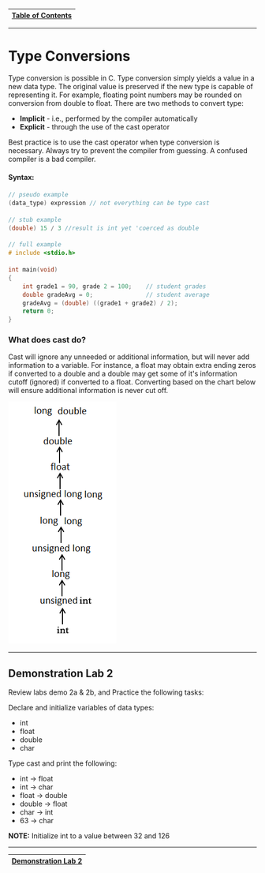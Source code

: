|[Table of Contents](/00-Table-of-Contents.md)|
|---|

---

# Type Conversions

Type conversion is possible in C. Type conversion simply yields a value in a new data type. The original value is preserved if the new type is capable of representing it. For example, floating point numbers may be rounded on conversion from double to float. There are two methods to convert type:

* **Implicit** - i.e., performed by the compiler automatically
* **Explicit** - through the use of the cast operator

Best practice is to use the cast operator when type conversion is necessary. Always try to prevent the compiler from guessing. A confused compiler is a bad compiler.

#### Syntax:

```c
// pseudo example
(data_type) expression // not everything can be type cast

// stub example
(double) 15 / 3 //result is int yet 'coerced as double

// full example
# include <stdio.h>

int main(void)
{
    int grade1 = 90, grade 2 = 100;    // student grades
    double gradeAvg = 0;               // student average
    gradeAvg = (double) ((grade1 + grade2) / 2);
    return 0;
}
```

### What does cast do?

Cast will ignore any unneeded or additional information, but will never add information to a variable. For instance, a float may obtain extra ending zeros if converted to a double and a double may get some of it's information cutoff \(ignored\) if converted to a float. Converting based on the chart below will ensure additional information is never cut off.

![](/assets/usual_arithmetic_conversion.png)

---

## Demonstration Lab 2
Review labs demo 2a & 2b, and Practice the following tasks:

Declare and initialize variables of data types: 
* int
* float
* double
* char

Type cast and print the following:

* int -&gt; float
* int -&gt; char
* float -&gt; double
* double -&gt; float
* char -&gt; int
* 63 -&gt; char

**NOTE:** Initialize int to a value between 32 and 126

---

|[Demonstration Lab 2](/02_Variables/performance_labs/lab2.md)|
|---|
